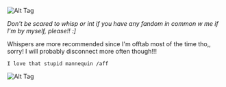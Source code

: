 ![Alt Tag](https://64.media.tumblr.com/42272240dcd12afc6e7138fccb540ba4/a32c67206ff77bec-60/s100x200/92877c1bd3edb3b06ceddf4d5c0a03c3e99052c4.pnj)

*Don't be scared to whisp or int if you have any fandom in common w me if I'm by myself, please!! :]*

Whispers are more recommended since I'm offtab most of the time tho,, sorry!
I will probably disconnect more often though!!!

`I love that stupid mannequin /aff`


![Alt Tag](https://64.media.tumblr.com/e9b960b2067cebafe2b342aef2015285/1fbc6f1f3e7f80fc-e4/s100x200/7423bedba844fdd1014e68e171b1702f89931c1d.gifv)
